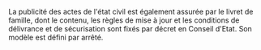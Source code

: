 La publicité des actes de l'état civil est également assurée par le livret de famille, dont le contenu, les règles de mise à jour et les conditions de délivrance et de sécurisation sont fixés par décret en Conseil d'Etat. Son modèle est défini par arrêté. 

